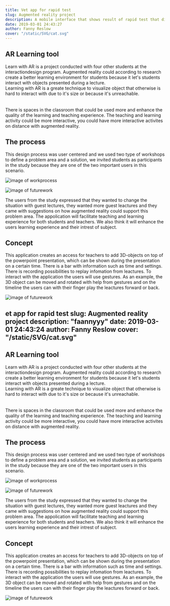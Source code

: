 ```yaml
---
title: Vet app for rapid test
slug: Augmented reality project
description: A mobile interface that shows result of rapid test that diagnose cancer in dogs
date: 2019-03-01 24:43:27
author: Fanny Reslow
cover: "/static/SVG/cat.svg"
---
```


## AR Learning tool ##
Learn with AR is a project conducted with four other students at the interactiondesign program.
Augmented reality could according to research create a better learning environment 
for students because it let's students interact with objects presented during a lecture.  
Learning with AR is a greate technique to visualize object that otherwise is hard to 
interact with due to it's size or because it's unreachable.  
<br><br>
There is spaces in the classroom that could be used more and enhance the quality of the learning and teaching experience. The teaching and learning activity could be more interactive, you could have more interactive activites on distance with augmented reality. 

## The process ##

This design process was user centered and we used two type of workshops to define a problem area
and a solution, we invited students as participants in the study because they are one of the two important users in this scenario. 
 
![image of workprocess](../../static/images/ArTimeline2.svg "image of workprocess")

![image of futurework](../../static/images/IMG_0753.jpg "image of futureworkshop")


The users from the study expressed that they wanted to change the situation with guest lectures, they wanted more guest leactures and they came with suggestions on how augmented reality could support this problem area. The appolication will facilitate teaching and learning experience for both students and teachers. We also think it will enhance the users learning experience and their intrest of subject. 

## Concept ##

This application creates an access for teachers to add 3D-objects on top of the powerpoint presentation, which can be shown during the presentation on a certain time.  There is a bar with information such as time and settings. There is recording possibilities to replay infomation from leactures. To interact with the application the users will use gestures. As an example, the 3D object can be moved and rotated with help from gestures and on the timeline the users can with their finger play the leactures forward or back.


![image of futurework](../../static/images/armodel2.png "image of mockup")


et app for rapid test
slug: Augmented reality project
description: "faannyyy"
date: 2019-03-01 24:43:24
author: Fanny Reslow
cover: "/static/SVG/cat.svg"
---

## AR Learning tool ##
Learn with AR is a project conducted with four other students at the interactiondesign program.
Augmented reality could according to research create a better learning environment 
for students because it let's students interact with objects presented during a lecture.  
Learning with AR is a greate technique to visualize object that otherwise is hard to 
interact with due to it's size or because it's unreachable.  
<br><br>
There is spaces in the classroom that could be used more and enhance the quality of the learning and teaching experience. The teaching and learning activity could be more interactive, you could have more interactive activites on distance with augmented reality. 

## The process ##

This design process was user centered and we used two type of workshops to define a problem area
and a solution, we invited students as participants in the study because they are one of the two important users in this scenario. 
 
![image of workprocess](../../static/images/ArTimeline2.svg "image of workprocess")

![image of futurework](../../static/images/IMG_0753.jpg "image of futureworkshop")


The users from the study expressed that they wanted to change the situation with guest lectures, they wanted more guest leactures and they came with suggestions on how augmented reality could support this problem area. The appolication will facilitate teaching and learning experience for both students and teachers. We also think it will enhance the users learning experience and their intrest of subject. 

## Concept ##

This application creates an access for teachers to add 3D-objects on top of the powerpoint presentation, which can be shown during the presentation on a certain time.  There is a bar with information such as time and settings. There is recording possibilities to replay infomation from leactures. To interact with the application the users will use gestures. As an example, the 3D object can be moved and rotated with help from gestures and on the timeline the users can with their finger play the leactures forward or back.


![image of futurework](../../static/images/armodel2.png "image of mockup")



